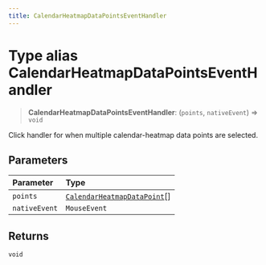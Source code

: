 ```yaml
---
title: CalendarHeatmapDataPointsEventHandler
---
```


# Type alias CalendarHeatmapDataPointsEventHandler <Badge type="alpha" text="Alpha" />

> **CalendarHeatmapDataPointsEventHandler**: (`points`, `nativeEvent`) => `void`

Click handler for when multiple calendar-heatmap data points are selected.

## Parameters

| Parameter | Type |
| :------ | :------ |
| `points` | [`CalendarHeatmapDataPoint`](type-alias.CalendarHeatmapDataPoint.md)[] |
| `nativeEvent` | `MouseEvent` |

## Returns

`void`
